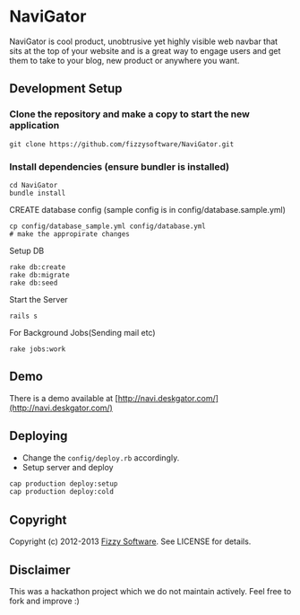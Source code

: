 # NaviGator


NaviGator is cool product, unobtrusive yet highly visible web navbar that sits at the top of your website and is a great way to engage users and get them to take to your blog, new product or anywhere you want.


## Development Setup

### Clone the repository and make a copy to start the new application
```
git clone https://github.com/fizzysoftware/NaviGator.git
```

### Install dependencies (ensure bundler is installed)
```
cd NaviGator
bundle install
```

CREATE database config (sample config is in config/database.sample.yml)
```
cp config/database_sample.yml config/database.yml
# make the appropirate changes 

```

Setup DB
```
rake db:create
rake db:migrate
rake db:seed
```


Start the Server
```
rails s
```


For Background Jobs(Sending mail etc)
```
rake jobs:work
```

Demo
----

There is a demo available at [http://navi.deskgator.com/](http://navi.deskgator.com/)


Deploying
----------

  * Change the `config/deploy.rb` accordingly.
  * Setup server and deploy

```bash
cap production deploy:setup
cap production deploy:cold
```

Copyright
---------

Copyright (c) 2012-2013 [Fizzy Software](http://www.fizzysoftware.com). See LICENSE for details.


Disclaimer
---------

This was a hackathon project which we do not maintain actively. Feel free to fork and improve :)

